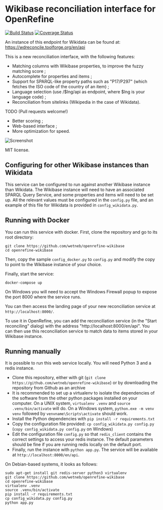 Wikibase reconciliation interface for OpenRefine 
================================================
[![Build Status](https://travis-ci.org/wetneb/openrefine-wikibase.svg?branch=master)](https://travis-ci.org/wetneb/openrefine-wikibase) [![Coverage Status](https://coveralls.io/repos/github/wetneb/openrefine-wikidata/badge.svg?branch=master)](https://coveralls.io/github/wetneb/openrefine-wikidata?branch=master)

An instance of this endpoint for Wikidata can be found at:
https://wdreconcile.toolforge.org/en/api

This is a new reconciliation interface, with the following features:
* Matching columns with Wikibase properties, to improve the fuzzy
  matching score ;
* Autocomplete for properties and items ;
* Support for SPARQL-like property paths such as "P17/P297" (which fetches the ISO code of the country of an item) ;
* Language selection (use /$lng/api as endpoint, where $lng is your
  language code) ;
* Reconciliation from sitelinks (Wikipedia in the case of Wikidata).

TODO (Pull requests welcome!)
* Better scoring ;
* Web-based interface ;
* More optimization for speed.

![Screenshot](https://wdreconcile.toolforge.org/static/screenshot_items.png)

MIT license.

Configuring for other Wikibase instances than Wikidata
------------------------------------------------------

This service can be configured to run against another Wikibase instance than Wikidata. The Wikibase instance will need to have an associated SPARQL Query Service, and some properties and items will need to be set up. All the relevant values must be configured in the `config.py` file, and an example of this file for Wikidata is provided in `config_wikidata.py`.

Running with Docker
-------------------

You can run this service with docker. First, clone the repository and go to its root directory:

```
git clone https://github.com/wetneb/openrefine-wikibase
cd openrefine-wikibase
```

Then, copy the sample `config_docker.py` to `config.py` and modify the copy to point to the Wikibase instance of your choice.

Finally, start the service:
```
docker-compose up
```

On Windows you will need to accept the Windows Firewall popup to expose the port 8000 where the service runs.

You can then access the landing page of your new reconciliation service at `http://localhost:8000/`.

To use it in OpenRefine, you can add the reconciliation service (in the "Start reconciling" dialog) with the address "http://localhost:8000/en/api". You can then use this reconciliation service to match data to items stored in your Wikibase instance.

Running manually
----------------

It is possible to run this web service locally. You will need Python 3 and a redis instance.

* Clone this repository, either with git (`git clone https://github.com/wetneb/openrefine-wikibase`) or by downloading the repository from Github as an archive
* It is recommended to set up a virtualenv to isolate the dependencies of the software from the other python packages installed on your computer. On a UNIX system, `virtualenv .venv` and `source .venv/bin/activate` will do. On a Windows system, `python.exe
  -m venv venv` followed by `venvname\Scripts\activate` should work.
* Install the Python dependencies with `pip install -r requirements.txt`
* Copy the configuration file provided: `cp config_wikidata.py config.py` (`copy config_wikidata.py config.py` on Windows)
* Edit the configuration file `config.py` so that `redis_client` contains the correct settings to access your redis instance. The default parameters should be fine if you are running redis locally on the default port.
* Finally, run the instance with `python app.py`. The service will be available at `http://localhost:8000/en/api`.


On Debian-based systems, it looks as follows:
```
sudo apt-get install git redis-server python3 virtualenv
git clone https://github.com/wetneb/openrefine-wikibase
cd openrefine-wikibase
virtualenv .venv
source .venv/bin/activate
pip install -r requirements.txt
cp config_wikidata.py config.py
python app.py
```


